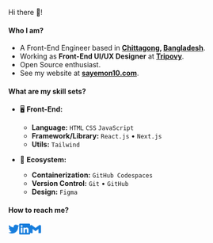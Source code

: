 Hi there 👋!

#### Who I am?

- A Front-End Engineer based in **[Chittagong](https://en.wikipedia.org/wiki/Chittagong), [Bangladesh](https://en.wikipedia.org/wiki/Bangladesh)**.
- Working as **Front-End UI/UX Designer** at **[Tripovy][work]**.
- Open Source enthusiast.
- See my website at **[sayemon10.com][website]**.

#### What are my skill sets?

- 🖥 **Front-End:**

  - **Language:** `HTML` `CSS` `JavaScript`
  - **Framework/Library:** `React.js` • `Next.js`
  - **Utils:** `Tailwind` 

- 🎡 **Ecosystem:**
  - **Containerization:**  `GitHub Codespaces`
  - **Version Control:** `Git` • `GitHub`
  - **Design:**  `Figma`

#### How to reach me?

<a href="https://twitter.com/sayemon10">
  <img align="left" alt="Twitter" width="22px" src="./assets/twitter.svg" />
</a>
<a href="https://www.linkedin.com/in/s-m-abdul-aziz">
  <img align="left" alt="LinkedIn" width="22px" src="./assets/linkedin.svg" />
</a>
<a href="mailto:abdulaziz.aziz99@gmail.com">
  <img align="left" alt="Mail" width="22px" src="./assets/gmail.svg" />
</a>


[work]: https://tripovy.com/
[website]: https://sayemon10.com
